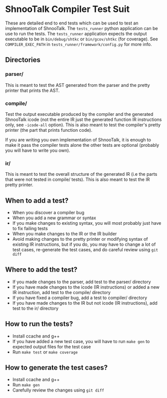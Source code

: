 # ShnooTalk Compiler Test Suit

These are detailed end to end tests which can be used to test an implementation of ShnooTalk. The `tests_runner` python application can be use 
to run the tests. The `tests_runner` application expects the output executable to be in `bin/debug/shtkc` or `bin/gcov/shtkc` (for coverage). 
See `COMPILER_EXEC_PATH` in `tests_runner/framework/config.py` for more info.

## Directories

### parser/

This is meant to test the AST generated from the parser and the pretty printer that prints the AST.

### compile/

Test the output executable produced by the compiler and the generated ShnooTalk icode (not the entire IR just the generated function IR instructions only, see `-icode-all` option).
This is also meant to test the compiler's pretty printer (the part that prints function code).

If you are writing you own implementation of ShnooTalk, it is enough to make it pass the compiler tests alone the other tests are optional (probably you will have to write you own).

### ir/

This is meant to test the overall structure of the generated IR (i.e the parts that were not tested in compile/ tests). This is also meant to test the IR 
pretty printer.

## When to add a test?

+ When you discover a compiler bug
+ When you add a new grammar or syntax
+ If you make changes to existing syntax, you will most probably just have to fix failing tests
+ When you make changes to the IR or the IR builder
+ Avoid making changes to the pretty printer or modifying syntax of existing IR 
  instructions, but if you do, you may have to change a lot of test cases, re-generate the test cases,
  and do careful review using `git diff`

## Where to add the test?

+ If you made changes to the parser, add test to the parser/ directory
+ If you have made changes to the icode (IR instructions) or added a new IR instruction, add test to the compile/ directory
+ If you have fixed a compiler bug, add a test to compiler/ directory
+ If you have made changes to the IR but not icode (IR instructions), add test to the ir/ directory

## How to run the tests?

+ Install ccache and g++
+ If you have added a new test case, you will have to run `make gen` to expected output files for the test case
+ Run `make test` or `make coverage`

## How to generate the test cases?

+ Install ccache and g++
+ Run `make gen`
+ Carefully review the changes using `git diff`
